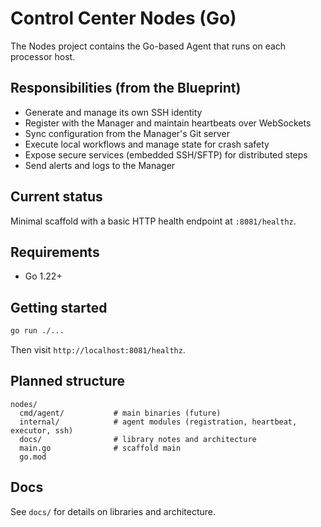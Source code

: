 # Control Center Nodes (Go)

The Nodes project contains the Go-based Agent that runs on each processor host.

## Responsibilities (from the Blueprint)
- Generate and manage its own SSH identity
- Register with the Manager and maintain heartbeats over WebSockets
- Sync configuration from the Manager's Git server
- Execute local workflows and manage state for crash safety
- Expose secure services (embedded SSH/SFTP) for distributed steps
- Send alerts and logs to the Manager

## Current status
Minimal scaffold with a basic HTTP health endpoint at `:8081/healthz`.

## Requirements
- Go 1.22+

## Getting started
```bash
go run ./...
```
Then visit `http://localhost:8081/healthz`.

## Planned structure
```
nodes/
  cmd/agent/           # main binaries (future)
  internal/            # agent modules (registration, heartbeat, executor, ssh)
  docs/                # library notes and architecture
  main.go              # scaffold main
  go.mod
```

## Docs
See `docs/` for details on libraries and architecture.
